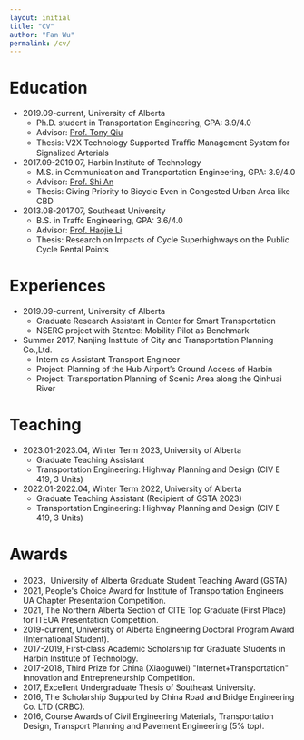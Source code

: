 ```yaml
---
layout: initial
title: "CV"
author: "Fan Wu"
permalink: /cv/
---
```

<!-- # Curriculum vitae
- A comprehensive [CV](../assets/files/CV_Fan.pdf) in pdf. -->


# Education
- 2019.09-current, University of Alberta
  - Ph.D. student in Transportation Engineering, GPA: 3.9/4.0
  - Advisor: [Prof. Tony Qiu](https://www.ualberta.ca/engineering/research/groups/smart-transportation/people/faculty-and-staff/tony-qiu/index.html)
  - Thesis: V2X Technology Supported Traﬀic Management System for Signalized Arterials
- 2017.09-2019.07, Harbin Institute of Technology 
  - M.S. in Communication and Transportation Engineering, GPA: 3.9/4.0
  - Advisor: [Prof. Shi An](http://homepage.hit.edu.cn/anshi)
  - Thesis: Giving Priority to Bicycle Even in Congested Urban Area like CBD
- 2013.08-2017.07, Southeast University
  - B.S. in Traffc Engineering, GPA: 3.6/4.0
  - Advisor: [Prof. Haojie Li](https://www.imperial.ac.uk/people/h.li09)
  - Thesis: Research on Impacts of Cycle Superhighways on the Public Cycle Rental Points

# Experiences
- 2019.09-current, University of Alberta
  - Graduate Research Assistant in Center for Smart Transportation
  - NSERC project with Stantec: Mobility Pilot as Benchmark
- Summer 2017, Nanjing Institute of City and Transportation Planning Co.,Ltd.
  - Intern as Assistant Transport Engineer 
  - Project: Planning of the Hub Airport’s Ground Access of Harbin
  - Project: Transportation Planning of Scenic Area along the Qinhuai River

# Teaching
- 2023.01-2023.04, Winter Term 2023, University of Alberta
  - Graduate Teaching Assistant
  - Transportation Engineering: Highway Planning and Design (CIV E 419, 3 Units)
- 2022.01-2022.04, Winter Term 2022, University of Alberta
  - Graduate Teaching Assistant (Recipient of GSTA 2023)
  - Transportation Engineering: Highway Planning and Design (CIV E 419, 3 Units)

# Awards
- 2023，University of Alberta Graduate Student Teaching Award (GSTA)
- 2021, People's Choice Award for Institute of Transportation Engineers UA Chapter Presentation Competition.
- 2021, The Northern Alberta Section of CITE Top Graduate (First Place) for ITEUA Presentation Competition.
- 2019-current, University of Alberta Engineering Doctoral Program Award (International Student).
- 2017-2019, First-class Academic Scholarship for Graduate Students in Harbin Institute of Technology.
- 2017-2018, Third Prize for China (Xiaoguwei) "Internet+Transportation" Innovation and Entrepreneurship Competition.
- 2017, Excellent Undergraduate Thesis of Southeast University.
- 2016, The Scholarship Supported by China Road and Bridge Engineering Co. LTD (CRBC).
- 2016, Course Awards of Civil Engineering Materials, Transportation Design, Transport Planning and Pavement Engineering (5% top).






<!-- #
[Google Scholar](https://scholar.google.com/citations?user=YhrxIBAAAAAJ&hl=en){:target="_blank"}, [Github](https://github.com/chengzhanhong){:target="_blank"}, [ResearchGate](https://www.researchgate.net/profile/Zhanhong_Cheng2){:target="_blank"}, or by [email](mailto:fwu3@ualberta.ca). 

- Cheng, Z., Trépanier, M., & Sun, L. (2020). [Probabilistic model for destination inference and travel pattern mining from smart card data](https://doi.org/10.1007/s11116-020-10120-0). Transportation, 1-19.
- Cheng, Z., Trepanier, M., & Sun, L. (2020). [Incorporating travel behavior regularity into passenger flow forecasting](https://arxiv.org/abs/2004.00992). arXiv preprint arXiv:2004.00992.
- Yao, J., Cheng, Z., Dai, J., Chen, A., & An, S. (2019). [Traffic assignment paradox incorporating congestion and stochastic perceived error simultaneously](https://doi.org/10.1080/23249935.2018.1474962). Transportmetrica A: Transport Science, 15(2), 307-325.
- Yao, J., Cheng, Z., Shi, F., An, S., & Wang, J. (2018). [Evaluation of exclusive bus lanes in a tri-modal road network incorporating carpooling behavior](https://doi.org/10.1016/j.tranpol.2018.05.001). Transport Policy, 68, 130-141.
- Making more. Hope to bring something interesting and useful. -->